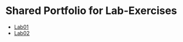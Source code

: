 # Shared Portfolio for Lab-Exercises
+ [Lab01][1]
+ [Lab02][2]

[1]: https://github.com/pasci199601815/IoTMadlmayrNigl/tree/master/Lab-Exercises/Lab01
[2]: https://github.com/pasci199601815/IoTMadlmayrNigl/tree/master/Lab-Exercises/Lab02
